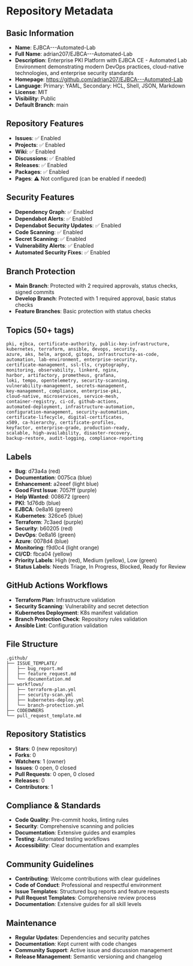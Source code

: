 # Repository Metadata

## Basic Information
- **Name**: EJBCA---Automated-Lab
- **Full Name**: adrian207/EJBCA---Automated-Lab
- **Description**: Enterprise PKI Platform with EJBCA CE - Automated Lab Environment demonstrating modern DevOps practices, cloud-native technologies, and enterprise security standards
- **Homepage**: https://github.com/adrian207/EJBCA---Automated-Lab
- **Language**: Primary: YAML, Secondary: HCL, Shell, JSON, Markdown
- **License**: MIT
- **Visibility**: Public
- **Default Branch**: main

## Repository Features
- **Issues**: ✅ Enabled
- **Projects**: ✅ Enabled
- **Wiki**: ✅ Enabled
- **Discussions**: ✅ Enabled
- **Releases**: ✅ Enabled
- **Packages**: ✅ Enabled
- **Pages**: ⚠️ Not configured (can be enabled if needed)

## Security Features
- **Dependency Graph**: ✅ Enabled
- **Dependabot Alerts**: ✅ Enabled
- **Dependabot Security Updates**: ✅ Enabled
- **Code Scanning**: ✅ Enabled
- **Secret Scanning**: ✅ Enabled
- **Vulnerability Alerts**: ✅ Enabled
- **Automated Security Fixes**: ✅ Enabled

## Branch Protection
- **Main Branch**: Protected with 2 required approvals, status checks, signed commits
- **Develop Branch**: Protected with 1 required approval, basic status checks
- **Feature Branches**: Basic protection with status checks

## Topics (50+ tags)
```
pki, ejbca, certificate-authority, public-key-infrastructure,
kubernetes, terraform, ansible, devops, security,
azure, aks, helm, argocd, gitops, infrastructure-as-code,
automation, lab-environment, enterprise-security,
certificate-management, ssl-tls, cryptography,
monitoring, observability, linkerd, nginx,
harbor, artifactory, prometheus, grafana,
loki, tempo, opentelemetry, security-scanning,
vulnerability-management, secrets-management,
key-management, compliance, enterprise-pki,
cloud-native, microservices, service-mesh,
container-registry, ci-cd, github-actions,
automated-deployment, infrastructure-automation,
configuration-management, security-automation,
certificate-lifecycle, digital-certificates,
x509, ca-hierarchy, certificate-profiles,
keyfactor, enterprise-grade, production-ready,
scalable, high-availability, disaster-recovery,
backup-restore, audit-logging, compliance-reporting
```

## Labels
- **Bug**: d73a4a (red)
- **Documentation**: 0075ca (blue)
- **Enhancement**: a2eeef (light blue)
- **Good First Issue**: 7057ff (purple)
- **Help Wanted**: 008672 (green)
- **PKI**: 1d76db (blue)
- **EJBCA**: 0e8a16 (green)
- **Kubernetes**: 326ce5 (blue)
- **Terraform**: 7c3aed (purple)
- **Security**: b60205 (red)
- **DevOps**: 0e8a16 (green)
- **Azure**: 0078d4 (blue)
- **Monitoring**: f9d0c4 (light orange)
- **CI/CD**: fbca04 (yellow)
- **Priority Labels**: High (red), Medium (yellow), Low (green)
- **Status Labels**: Needs Triage, In Progress, Blocked, Ready for Review

## GitHub Actions Workflows
- **Terraform Plan**: Infrastructure validation
- **Security Scanning**: Vulnerability and secret detection
- **Kubernetes Deployment**: K8s manifest validation
- **Branch Protection Check**: Repository rules validation
- **Ansible Lint**: Configuration validation

## File Structure
```
.github/
├── ISSUE_TEMPLATE/
│   ├── bug_report.md
│   ├── feature_request.md
│   └── documentation.md
├── workflows/
│   ├── terraform-plan.yml
│   ├── security-scan.yml
│   ├── kubernetes-deploy.yml
│   └── branch-protection.yml
├── CODEOWNERS
└── pull_request_template.md
```

## Repository Statistics
- **Stars**: 0 (new repository)
- **Forks**: 0
- **Watchers**: 1 (owner)
- **Issues**: 0 open, 0 closed
- **Pull Requests**: 0 open, 0 closed
- **Releases**: 0
- **Contributors**: 1

## Compliance & Standards
- **Code Quality**: Pre-commit hooks, linting rules
- **Security**: Comprehensive scanning and policies
- **Documentation**: Extensive guides and examples
- **Testing**: Automated testing workflows
- **Accessibility**: Clear documentation and examples

## Community Guidelines
- **Contributing**: Welcome contributions with clear guidelines
- **Code of Conduct**: Professional and respectful environment
- **Issue Templates**: Structured bug reports and feature requests
- **Pull Request Templates**: Comprehensive review process
- **Documentation**: Extensive guides for all skill levels

## Maintenance
- **Regular Updates**: Dependencies and security patches
- **Documentation**: Kept current with code changes
- **Community Support**: Active issue and discussion management
- **Release Management**: Semantic versioning and changelog
